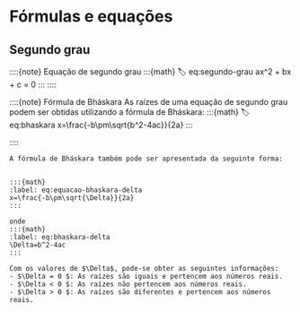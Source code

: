 # Fórmulas e equações

## Segundo grau

::::{note} Equação de segundo grau
:::{math}
:label: eq:segundo-grau
ax^2 + bx + c = 0
:::
::::


::::{note} Fórmula de Bháskara
As raízes de uma equação de segundo grau podem ser obtidas utilizando a fórmula de Bháskara:
:::{math}
:label: eq:bhaskara
x=\frac{-b\pm\sqrt{b^2-4ac}}{2a}
:::

::::

```{note} Fórmula de Bháskara - Delta
A fórmula de Bháskara também pode ser apresentada da seguinte forma:


:::{math}
:label: eq:equacao-bhaskara-delta
x=\frac{-b\pm\sqrt{\Delta}}{2a}
:::

onde
:::{math}
:label: eq:bhaskara-delta
\Delta=b^2-4ac
:::

Com os valores de $\Delta$, pode-se obter as seguintes informações:
- $\Delta = 0 $: As raízes são iguais e pertencem aos números reais.
- $\Delta < 0 $: As raízes não pertencem aos números reais.
- $\Delta > 0 $: As raízes são diferentes e pertencem aos números reais.

```